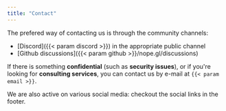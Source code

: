 ```yaml
---
title: "Contact"
---
```


The prefered way of contacting us is through the community channels:
- [Discord]({{< param discord >}}) in the appropriate public channel
- [Github discussions]({{< param github >}}/nope.gl/discussions)

If there is something **confidential** (such as **security issues**), or if
you're looking for **consulting services**, you can contact us by e-mail at `{{<
param email >}}`.

We are also active on various social media: checkout the social links in the
footer.
